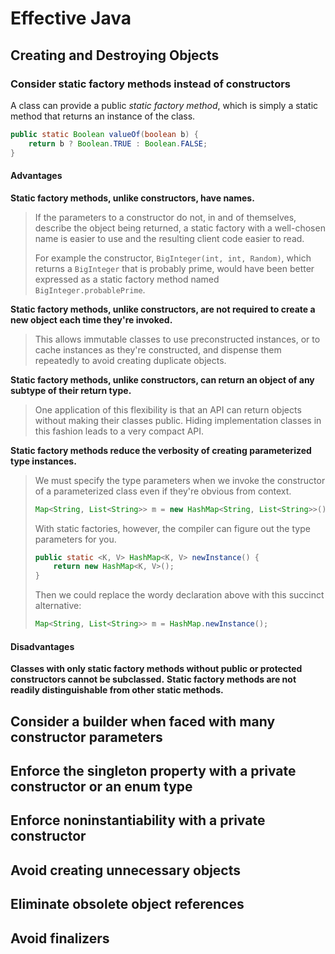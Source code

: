 # Effective Java

## Creating and Destroying Objects

### Consider static factory methods instead of constructors

A class can provide a public *static factory method*, which is simply a static method that returns an instance of the class.

```java
public static Boolean valueOf(boolean b) {
    return b ? Boolean.TRUE : Boolean.FALSE;    
}
```

#### Advantages

**Static factory methods, unlike constructors, have names.**

> If the parameters to a constructor do not, in and of themselves, describe the object being returned, a static factory with a well-chosen name is easier to use and the resulting client code easier to read.
> 
> For example the constructor, `BigInteger(int, int, Random)`, which returns a `BigInteger` that is probably prime, would have been better expressed as a static factory method named `BigInteger.probablePrime`. 

**Static factory methods, unlike constructors, are not required to create a new object each time they're invoked.**

> This allows immutable classes to use preconstructed instances, or to cache instances as they're constructed, and dispense them repeatedly to avoid creating duplicate objects. 

**Static factory methods, unlike constructors, can return an object of any subtype of their return type.**

> One application of this flexibility is that an API can return objects without making their classes public. Hiding implementation classes in this fashion leads to a very compact API.

**Static factory methods reduce the verbosity of creating parameterized type instances.**

> We must specify the type parameters when we invoke the constructor of a parameterized class even if they're obvious from context.
> 
> ```java
> Map<String, List<String>> m = new HashMap<String, List<String>>();
> ```
> 
> With static factories, however, the compiler can figure out the type parameters for you.
> 
> ```java
> public static <K, V> HashMap<K, V> newInstance() {
>     return new HashMap<K, V>();
> }
> ```
> 
> Then we could replace the wordy declaration above with this succinct alternative:
> 
> ```java
> Map<String, List<String>> m = HashMap.newInstance();
> ```

#### Disadvantages

**Classes with only static factory methods without public or protected constructors cannot be subclassed.**
**Static factory methods are not readily distinguishable from other static methods.**

## Consider a builder when faced with many constructor parameters

## Enforce the singleton property with a private constructor or an enum type

## Enforce noninstantiability with a private constructor

## Avoid creating unnecessary objects

## Eliminate obsolete object references

## Avoid finalizers